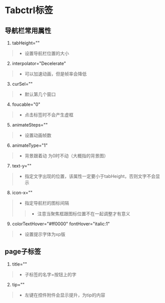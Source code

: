 # Tabctrl标签
## 导航栏常用属性
1. tabHeight=""
>- 设置导航栏位置的大小
2. interpolator="Decelerate"
>- 可以加速动画，但是帧率会降低
3. curSel=""
>- 默认第几个窗口
4. foucable="0"
>- 点击标签时不会产生虚框
5. animateSteps=""
>- 设置动画帧数
6. animateType="1"
>- 背景跟着动 为0时不动（大概指的背景图）
7. text-y=""
>- 指定文字出现的位置，该属性一定要小于tabHeight，否则文字不会显示
8. icon-x=""
>- 指定导航栏的图标间隔
>>- 注意当聚焦框跟图标位置不在一起调整才有意义
9. colorTextHover="#ff0000" fontHover="italic:1"
>- 设置提示字体为xp版
## page子标签
1. title=""
>- 子标签的名字=按钮上的字
2. tip=""
>- 左键在控件附件会显示提升，为tip的内容
